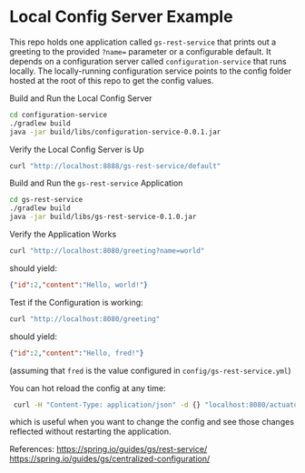 # Local Config Server Example

This repo holds one application called `gs-rest-service` that prints out a greeting to the provided `?name=` parameter or a configurable default. It depends on a configuration server called `configuration-service` that runs locally. The locally-running configuration service points to the config folder hosted at the root of this repo to get the config values.

Build and Run the Local Config Server
```bash
cd configuration-service
./gradlew build
java -jar build/libs/configuration-service-0.0.1.jar
```

Verify the Local Config Server is Up
```bash
curl "http://localhost:8888/gs-rest-service/default"
```

Build and Run the `gs-rest-service` Application
```bash
cd gs-rest-service
./gradlew build
java -jar build/libs/gs-rest-service-0.1.0.jar
```

Verify the Application Works
```bash
curl "http://localhost:8080/greeting?name=world"
```

should yield:

```json
{"id":2,"content":"Hello, world!"}
```

Test if the Configuration is working:
```bash
curl "http://localhost:8080/greeting"
```

should yield:
```json
{"id":2,"content":"Hello, fred!"}
```

(assuming that `fred` is the value configured in `config/gs-rest-service.yml`)

You can hot reload the config at any time:
```bash
 curl -H "Content-Type: application/json" -d {} "localhost:8080/actuator/refresh" 
```

which is useful when you want to change the config and see those changes reflected without restarting the application.

References:
https://spring.io/guides/gs/rest-service/
https://spring.io/guides/gs/centralized-configuration/
